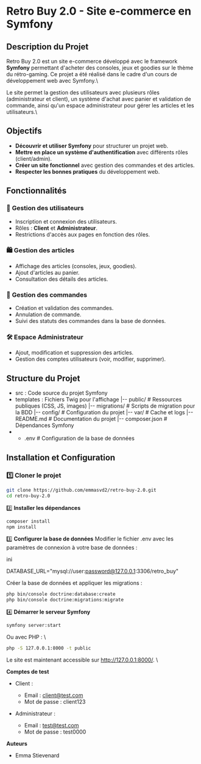# Retro Buy 2.0 - Site e-commerce en Symfony

## Description du Projet
Retro Buy 2.0 est un site e-commerce développé avec le framework **Symfony** permettant d'acheter des consoles, jeux et goodies sur le thème du rétro-gaming. Ce projet a été réalisé dans le cadre d'un cours de développement web avec Symfony.\

Le site permet la gestion des utilisateurs avec plusieurs rôles (administrateur et client), un système d'achat avec panier et validation de commande, ainsi qu'un espace administrateur pour gérer les articles et les utilisateurs.\

## Objectifs
- **Découvrir et utiliser Symfony** pour structurer un projet web.
- **Mettre en place un système d'authentification** avec différents rôles (client/admin).
- **Créer un site fonctionnel** avec gestion des commandes et des articles.
- **Respecter les bonnes pratiques** du développement web.

## Fonctionnalités
### 👤 **Gestion des utilisateurs**
- Inscription et connexion des utilisateurs.
- Rôles : **Client** et **Administrateur**.
- Restrictions d'accès aux pages en fonction des rôles.

### 🛍️ **Gestion des articles**
- Affichage des articles (consoles, jeux, goodies).
- Ajout d'articles au panier.
- Consultation des détails des articles.

### 🛒 **Gestion des commandes**
- Création et validation des commandes.
- Annulation de commande.
- Suivi des statuts des commandes dans la base de données.

### 🛠️ **Espace Administrateur**
- Ajout, modification et suppression des articles.
- Gestion des comptes utilisateurs (voir, modifier, supprimer).

## Structure du Projet
- src : Code source du projet Symfony
- templates : Fichiers Twig pour l'affichage |-- public/ # Ressources publiques (CSS, JS, images) |-- migrations/ # Scripts de migration pour la BDD |-- config/ # Configuration du projet |-- var/ # Cache et logs |-- README.md # Documentation du projet |-- composer.json # Dépendances Symfony
- - .env # Configuration de la base de données
## Installation et Configuration
### 1️⃣ **Cloner le projet**
```bash
git clone https://github.com/emmasvd2/retro-buy-2.0.git
cd retro-buy-2.0
````
2️⃣ **Installer les dépendances**
```bash
composer install
npm install
```

3️⃣ **Configurer la base de données**
Modifier le fichier .env avec les paramètres de connexion à votre base de données :

ini

DATABASE_URL="mysql://user:password@127.0.0.1:3306/retro_buy"

Créer la base de données et appliquer les migrations :

```bash
php bin/console doctrine:database:create
php bin/console doctrine:migrations:migrate
```

4️⃣ **Démarrer le serveur Symfony**

```bash
symfony server:start
```

Ou avec PHP : \

```bash
php -S 127.0.0.1:8000 -t public
```
Le site est maintenant accessible sur http://127.0.0.1:8000/. \

**Comptes de test**
- Client :
    - Email : client@test.com
    - Mot de passe : client123

- Administrateur :
    - Email : test@test.com
    - Mot de passe : test0000

**Auteurs**
- Emma Stievenard
